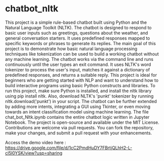 # chatbot_nltk
This project is a simple rule-based chatbot built using Python and the Natural Language Toolkit (NLTK). The chatbot is designed to respond to basic user inputs such as greetings, questions about the weather, and general conversation starters. It uses predefined responses mapped to specific keywords or phrases to generate its replies. The main goal of this project is to demonstrate how basic natural language processing techniques like tokenization can be used to build a working chatbot without any machine learning. The chatbot works via the command line and runs continuously until the user types an exit command. It uses NLTK's word tokenizer to process the user's input, matches it against a dictionary of predefined responses, and returns a suitable reply. This project is ideal for beginners who are getting started with NLP and want to understand how to build interactive programs using basic Python constructs and libraries. To run this project, make sure Python is installed, and install the nltk library using pip install nltk. Also, download NLTK's 'punkt' tokenizer by running nltk.download('punkt') in your script. The chatbot can be further extended by adding more intents, integrating a GUI using Tkinter, or even moving towards an intent classification model using machine learning. The file chat_bot_Nltk.ipynb contains the entire chatbot logic written in Jupyter Notebook. The project is open-source and available under the MIT License. Contributions are welcome via pull requests. You can fork the repository, make your changes, and submit a pull request with your enhancements.

Access the demo video here : 
https://drive.google.com/file/d/1cC2PmdHuDY7FBrtjQLhH2-L-cl5l0YSK/view?usp=sharing
